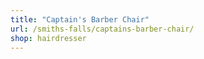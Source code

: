 ```yaml
---
title: "Captain's Barber Chair"
url: /smiths-falls/captains-barber-chair/
shop: hairdresser
---
```


